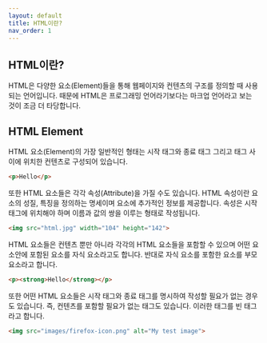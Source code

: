 ```yaml
---
layout: default
title: HTML이란?
nav_order: 1
---
```

## HTML이란?

HTML은 다양한 요소(Element)들을 통해 웹페이지와 컨텐츠의 구조를 정의할 때 사용되는 언어입니다. 때문에 HTML은 프로그래밍 언어라기보다는 마크업 언어라고 보는 것이 조금 더 타당합니다. 

## HTML Element

HTML 요소(Element)의 가장 일반적인 형태는 시작 태그와 종료 태그 그리고 태그 사이에 위치한 컨텐츠로 구성되어 있습니다. 

```html
<p>Hello</p>
```

또한 HTML 요소들은 각각 속성(Attribute)을 가질 수도 있습니다. HTML 속성이란 요소의 성질, 특징을 정의하는 명세이며 요소에 추가적인 정보를 제공합니다. 속성은 시작 태그에 위치해야 하며 이름과 값의 쌍을 이루는 형태로 작성됩니다.

```html
<img src="html.jpg" width="104" height="142">
```

HTML 요소들은 컨텐츠 뿐만 아니라 각각의 HTML 요소들을 포함할 수 있으며 어떤 요소안에 포함된 요소를 자식 요소라고도 합니다. 반대로 자식 요소를 포함한 요소를 부모 요소라고 합니다.

```html
<p><strong>Hello</strong></p>
```

또한 어떤 HTML 요소들은 시작 태그와 종료 태그를 명시하여 작성할 필요가 없는 경우도 있습니다. 즉, 컨텐츠를 포함할 필요가 없는 태그도 있습니다. 이러한 태그를 빈 태그라고 합니다.

```html
<img src="images/firefox-icon.png" alt="My test image">
```